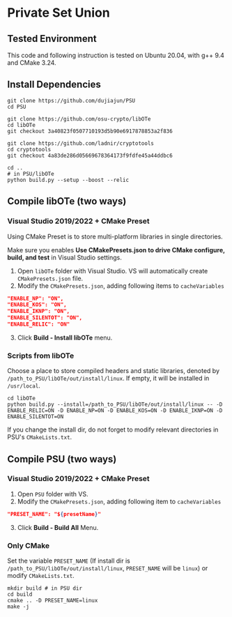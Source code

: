# Private Set Union

## Tested Environment

This code and following instruction is tested on Ubuntu 20.04, with g++ 9.4 and CMake 3.24.

## Install Dependencies

```shell
git clone https://github.com/dujiajun/PSU
cd PSU

git clone https://github.com/osu-crypto/libOTe
cd libOTe
git checkout 3a40823f0507710193d5b90e6917878853a2f836

git clone https://github.com/ladnir/cryptotools
cd cryptotools
git checkout 4a83de286d05669678364173f9fdfe45a44ddbc6

cd ..
# in PSU/libOTe
python build.py --setup --boost --relic
```

## Compile libOTe (two ways)

### Visual Studio 2019/2022 + CMake Preset
Using CMake Preset is to store multi-platform libraries in single directories. 

Make sure you enables **Use CMakePresets.json to drive CMake configure, build, and test** in Visual Studio settings.

1. Open `libOTe` folder with Visual Studio. VS will automatically create `CMakePresets.json` file.
2. Modify the `CMakePresets.json`, adding following items to `cacheVariables`
```json
"ENABLE_NP": "ON",
"ENABLE_KOS": "ON",
"ENABLE_IKNP": "ON",
"ENABLE_SILENTOT": "ON",
"ENABLE_RELIC": "ON"
```
3. Click **Build - Install libOTe** menu.

### Scripts from libOTe

Choose a place to store compiled headers and static libraries, denoted by `/path_to_PSU/libOTe/out/install/linux`. If empty, it will be installed in `/usr/local`.

```shell
cd libOTe
python build.py --install=/path_to_PSU/libOTe/out/install/linux -- -D ENABLE_RELIC=ON -D ENABLE_NP=ON -D ENABLE_KOS=ON -D ENABLE_IKNP=ON -D ENABLE_SILENTOT=ON
```
If you change the install dir, do not forget to modify relevant directories in PSU's `CMakeLists.txt`.

## Compile PSU (two ways)

### Visual Studio 2019/2022 + CMake Preset
1. Open `PSU` folder with VS.
2. Modify the `CMakePresets.json`, adding following item to `cacheVariables`
```json
"PRESET_NAME": "${presetName}"
```
3. Click **Build - Build All** Menu.

### Only CMake

Set the variable `PRESET_NAME` (If install dir is `/path_to_PSU/libOTe/out/install/linux`, `PRESET_NAME` will be `linux`) or modify `CMakeLists.txt`.

```shell
mkdir build # in PSU dir
cd build
cmake .. -D PRESET_NAME=linux
make -j
```